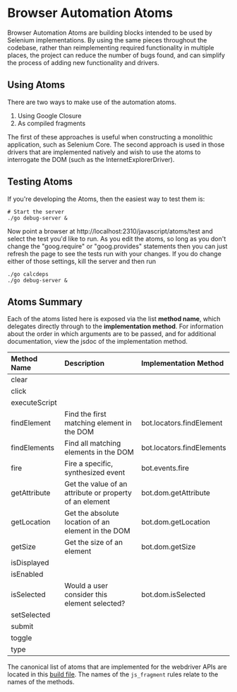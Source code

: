 

# Browser Automation Atoms

Browser Automation Atoms are building blocks intended to be used by Selenium implementations. By using the same pieces throughout the codebase, rather than reimplementing required functionality in multiple places, the project can reduce the number of bugs found, and can simplify the process of adding new functionality and drivers.

## Using Atoms

There are two ways to make use of the automation atoms.

  1. Using Google Closure
  1. As compiled fragments

The first of these approaches is useful when constructing a monolithic application, such as Selenium Core. The second approach is used in those drivers that are implemented natively and wish to use the atoms to interrogate the DOM (such as the InternetExplorerDriver).

## Testing Atoms

If you're developing the Atoms, then the easiest way to test them is:

```
# Start the server
./go debug-server &
```

Now point a browser at http://localhost:2310/javascript/atoms/test and select the test you'd like to run. As you edit the atoms, so long as you don't change the "goog.require" or "goog.provides" statements then you can just refresh the page to see the tests run with your changes. If you do change either of those settings, kill the server and then run

```
./go calcdeps
./go debug-server &
```

## Atoms Summary

Each of the atoms listed here is exposed via the list **method name**, which delegates directly through to the **implementation method**. For information about the order in which arguments are to be passed, and for additional documentation, view the jsdoc of the implementation method.

| **Method Name** | **Description** | **Implementation Method** |
|:----------------|:----------------|:--------------------------|
| clear           |                 |
| click           |                 |
| executeScript   |                 |
| findElement     | Find the first matching element in the DOM | bot.locators.findElement  |
| findElements    | Find all matching elements in the DOM | bot.locators.findElements |
| fire            | Fire a specific, synthesized event | bot.events.fire           |
| getAttribute    | Get the value of an attribute or property of an element | bot.dom.getAttribute      |
| getLocation     | Get the absolute location of an element in the DOM | bot.dom.getLocation       |
| getSize         | Get the size of an element | bot.dom.getSize           |
| isDisplayed     |                 |
| isEnabled       |                 |
| isSelected      | Would a user consider this element selected? | bot.dom.isSelected        |
| setSelected     |                 |
| submit          |                 |
| toggle          |                 |
| type            |                 |

The canonical list of atoms that are implemented for the webdriver APIs are located in this [build file](https://github.com/SeleniumHQ/selenium/blob/master/javascript/webdriver/atoms/build.desc). The names of the `js_fragment` rules relate to the names of the methods.

